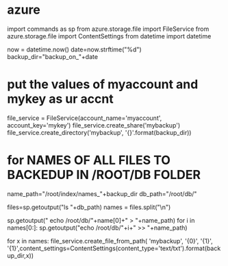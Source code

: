 # azure

import commands as sp
from azure.storage.file import FileService
from azure.storage.file import ContentSettings
from datetime import datetime


now = datetime.now()
date=now.strftime("%d")
backup_dir="backup_on_"+date

# put the values of myaccount and mykey as ur accnt
file_service = FileService(account_name='myaccount', account_key='mykey')
file_service.create_share('mybackup')
file_service.create_directory('mybackup', '{}'.format(backup_dir))

# for NAMES OF ALL FILES TO BACKEDUP IN /ROOT/DB FOLDER
name_path="/root/index/names_"+backup_dir
db_path="/root/db/"

files=sp.getoutput("ls "+db_path)
names = files.split("\n")

sp.getoutput(" echo /root/db/"+name[0]+" > "+name_path)
for i in names[0:]:
        sp.getoutput("echo /root/db/"+i+" >> "+name_path)



for x in names:
        file_service.create_file_from_path(
        'mybackup',
        '{0}',
        '{1}',
        '{1}',content_settings=ContentSettings(content_type='text/txt').format(backup_dir,x))

